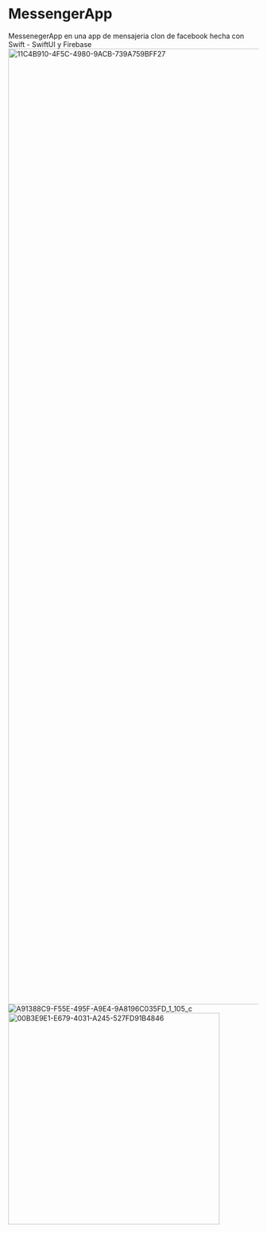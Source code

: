 # MessengerApp
MessenegerApp en una app de mensajeria clon de facebook hecha con Swift - SwiftUI y Firebase
<img width="1920" alt="11C4B910-4F5C-4980-9ACB-739A759BFF27" src="https://github.com/user-attachments/assets/35de692b-0315-4968-90ca-091c5ca4b48b">
![A91388C9-F55E-495F-A9E4-9A8196C035FD_1_105_c](https://github.com/user-attachments/assets/5ba38d54-d378-491c-94ca-7e7c06fcbdc4)
<img width="425" alt="00B3E9E1-E679-4031-A245-527FD91B4846" src="https://github.com/user-attachments/assets/678e2f0e-5dbc-4536-9411-9205acbd11d8">
